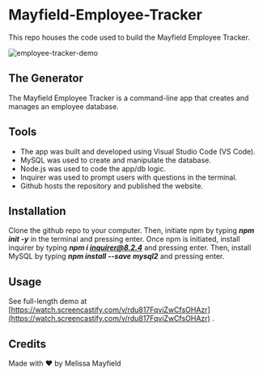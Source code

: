 # Mayfield-Employee-Tracker

This repo houses the code used to build the Mayfield Employee Tracker.

![employee-tracker-demo](./assets/images/Mayfield-Employee-Tracker-Demo.gif)

## The Generator

The Mayfield Employee Tracker is a command-line app that creates and manages an employee database.

## Tools

* The app was built and developed using Visual Studio Code (VS Code). 
* MySQL was used to create and manipulate the database. 
* Node.js was used to code the app/db logic.
* Inquirer was used to prompt users with questions in the terminal.
* Github hosts the repository and published the website.

## Installation

Clone the github repo to your computer. Then, initiate npm by typing ***npm init -y*** in the terminal and pressing enter. Once npm is initiated, install inquirer by typing ***npm i inquirer@8.2.4*** and pressing enter. Then, install MySQL by typing ***npm install --save mysql2*** and pressing enter.

## Usage

See full-length demo at [https://watch.screencastify.com/v/rdu817FqviZwCfsOHAzr](https://watch.screencastify.com/v/rdu817FqviZwCfsOHAzr) .

## Credits

Made with ❤️ by Melissa Mayfield

